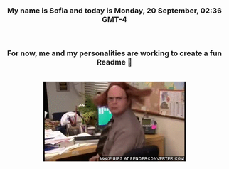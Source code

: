 


<div align="center">
<h3 >My name is Sofia and today is Monday, 20 September, 02:36 GMT-4</h3><br>
<h3 >For now, me and my personalities are working to create a fun Readme 👋
</h3><br>
<img src='img/dwight.gif' alt='working...'/>
</div>
